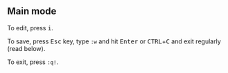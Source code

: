 ## Main mode

To edit, press <kbd>i</kbd>.

To save, press <kbd>Esc</kbd> key, type `:w` and hit <kbd>Enter</kbd> or <kbd>CTRL</kbd>+<kbd>C</kbd> and exit regularly (read below).

To exit, press `:q!`.
